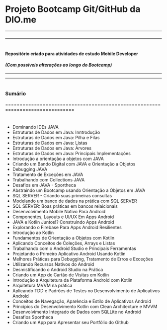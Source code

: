# Projeto Bootcamp Git/GitHub da DIO.me 
_____
#####
_____
#
#### Repositório criado para atividades de estudo Mobile Developer
#### _(Com possiveis alterações ao longo do Bootcamp)_
_____
_____
#
### Sumário
==============================================================================
#
- Dominando IDEs JAVA
- Estruturas de Dados em Java: Inntrodução
- Estruturas de Dados em Java: Pilha e Filas
- Estruturas de Dados em Java: Listas
- Estruturas de Dados em Java: Árvores
- Estruturas de Dados em Java: Principais Implementações
- Introdução a orientação a objetos com JAVA
- Criando um Bando Digital com JAVA e Orientação a Objetos
- Debugging JAVA
- Tratamento de Exceções em JAVA
- Trabalhando com Collections JAVA
- Desafios em JAVA - Sportheca
- Abstraindo um Bootcamp usando Orientação a Objetos em JAVA
- SQL SERVER - Criando suas primeiras consultas
- Modelando um banco de dados na prática com SQL SERVER
- SQL SERVER: Boas práticas em bancos relaicionais
- Desenvolvimento Mobile Nativo Para Android
- Componentes, Layouts e UI/UX Em Apps Android
- JAVA e Kotlin Juntos!? Construindo Apps Android
- Explorando o Firebase Para Apps Android Resilientes
- Introdução ao Kotlin
- Fundamentos de Orientação a Objetos com Kotlin
- Aplicando Conceitos de Coleções, Arrays e Listas
- Trabalhando com o Android Studio e Principais Ferramentas
- Projetando o Primeiro Aplicativo Android Usando Kotlin
- Melhores Práticas para Debugging, Tratamento de Erros e Exceções
- Utilizando Recursos Nativos do Android
- Desmistificando o Android Studio na Prática
- Criando um App de Cartão de Visitas em Kotlin
- Introdução a Arquitetura da Plataforma Android com Kotlin
- Arquitetura MVVM na prática
- Aplicando TDD e Padrões de Testes no Desenvolvimento de Aplicativos Android
- Conceitos de Navegação, Aparência e Estilo de Aplicativos Android
- Princípios do Desenvolvimento Kotlin com Clean Architecture e MVVM
- Desenvolvimento Integrado de Dados com SQLLite no Android
- Desafios Sportheca
- Criando um App para Apresentar seu Portfólio do Github